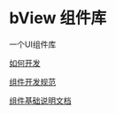 # bView 组件库

一个UI组件库

[如何开发](./docs/development.md)

[组件开发规范](./docs/specification.md)

[组件基础说明文档](./doc/component.md)
